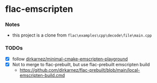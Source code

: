 flac-emscripten
===============
### Notes
- this project is a clone from `flac\examples\cpp\decode\file\main.cpp`

### TODOs
- [x] follow [dirkarnez/minimal-cmake-emscripten-playground](https://github.com/dirkarnez/minimal-cmake-emscripten-playground)
- [x] Not to merge to flac-prebuilt, but use flac-prebuilt emscripten build
   - https://github.com/dirkarnez/flac-prebuilt/blob/main/local-emscripten-build.cmd
